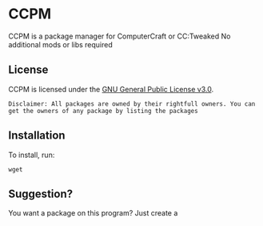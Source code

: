 # CCPM

CCPM is a package manager for ComputerCraft or CC:Tweaked
No additional mods or libs required

## License
CCPM is licensed under the [GNU General Public License v3.0](LICENSE).

`Disclaimer: All packages are owned by their rightfull owners. You can get the owners of any package by listing the packages`

## Installation

To install, run:
```shell
wget 
```

## Suggestion?

You want a package on this program? Just create a 